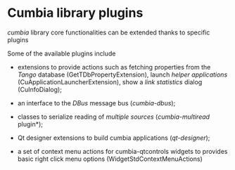 # Cumbia library plugins

*cumbia* library core functionalities can be extended thanks to specific plugins

Some of the available plugins include

- extensions to provide actions such as fetching properties from the *Tango* database (GetTDbPropertyExtension),
  launch *helper applications* (CuApplicationLauncherExtension), show a *link statistics* dialog (CuInfoDialog);

- an interface to the *DBus* message bus (*cumbia-dbus*);

- classes to serialize reading of *multiple sources* (*cumbia-multiread* plugin*);

- Qt designer extensions to build cumbia applications (*qt-designer*);

- a set of context menu actions for cumbia-qtcontrols widgets to provides basic right click menu options
  (WidgetStdContextMenuActions)
